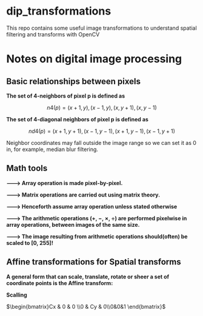 # dip_transformations
This repo contains some useful image transformations to understand spatial filtering and transforms with OpenCV


# Notes on digital image processing 
## Basic relationships between pixels

**The set of 4-neighbors of pixel p is defined as**

```math
n4(p) = (x + 1, y),(x − 1, y),(x, y + 1),(x, y − 1)
```
    
**The set of 4-diagonal neighbors of pixel p is defined as**
```math
nd4(p) = (x + 1, y + 1),(x − 1, y − 1),(x + 1, y − 1),(x − 1, y + 1)
```
Neighbor coordinates may fall outside the image range so we can set it as 0 in, for example, median blur filtering.
    
## Math tools
**---> Array operation is made pixel-by-pixel.**

**---> Matrix operations are carried out using matrix theory.**

**---> Henceforth assume array operation unless stated otherwise**

**---> The arithmetic operations (+, −, ×, ÷) are performed
pixelwise in array operations, between images of the same size.** 

**---> The image resulting from arithmetic operations should(often) be scaled to [0, 255]!**

## Affine transformations for Spatial transforms
**A general form that can scale, translate, rotate or sheer a set of
coordinate points is the Affine transform:**


**Scalling**

$\begin{bmatrix}Cx & 0 & 0 \\0 & Cy & 0\\0&0&1 \end{bmatrix}$